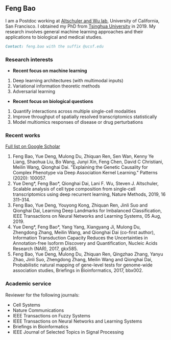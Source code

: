## Feng Bao

I am a Postdoc working at [Altschuler and Wu lab](https://www.altschulerwulab.org/),  University of California, San Francisco. I obtained my PhD from [Tsinghua University](https://www.tsinghua.edu.cn/en/) in 2019. My research involves general machine learning approaches and their applications to biological and medical studies. 

```markdown
Contact: feng.bao with the suffix @ucsf.edu
```

### Research interests

- **Recent focus on machine learning** 
1. Deep learning architectures (with multimodal inputs)
2. Variational information theoretic methods
3. Adversarial learning 

- **Recent focus on biological questions**
1. Quantify interactions across multiple single-cell modalities
2. Improve throughput of spatially resolved transcriptomics statistically
3. Model multiomics responses of disease or drug perturbations

### Recent works 
[Full list on Google Scholar](https://scholar.google.com/citations?user=I0mcA3MAAAAJ&hl=en)

1.  Feng Bao, Yue Deng, Mulong Du, Zhiquan Ren, Sen Wan, Kenny Ye Liang, Shaohua Liu, Bo Wang, Junyi Xin, Feng Chen, David C Christiani, Meilin Wang, Qionghai Dai. "Explaining the Genetic Causality for Complex Phenotype via Deep Association Kernel Learning." Patterns (2020): 100057.
2.  Yue Deng\*, Feng Bao\*, Qionghai Dai, Lani F. Wu, Steven J. Altschuler, Scalable analysis of cell type composition from single-cell transcriptomics using deep recurrent learning, Nature Methods, 2019, 16 311–314.
3.  Feng Bao, Yue Deng, Youyong Kong, Zhiquan Ren, Jinli Suo and Qionghai Dai, Learning Deep Landmarks for Imbalanced Classification, IEEE Transactions on Neural Networks and Learning Systems, 05 Aug, 2019.
4.  Yue Deng\*, Feng Bao\*, Yang Yang, Xiangyang Ji, Mulong Du, Zhengdong Zhang, Meilin Wang, and Qionghai Dai (co-first author), Information Transduction Capacity Reduces the Uncertainties in Annotation-free Isoform Discovery and Quantification, Nucleic Acids Research (NAR), 2017, gkx585. 
5.  Feng Bao, Yue Deng, Mulong Du, Zhiquan Ren, Qingzhao Zhang, Yanyu Zhao, Jinli Suo, Zhengdong Zhang, Meilin Wang and Qionghai Dai,  Probabilistic natural mapping of gene-level tests for genome-wide association studies, Briefings in Bioinformatics, 2017, bbx002. 


### Academic service
Reviewer for the following journals:
- Cell Systems
- Nature Communications
- IEEE Transactions on Fuzzy Systems
- IEEE Transactions on Neural Networks and Learning Systems
- Briefings in Bioinformatics
- IEEE Journal of Selected Topics in Signal Processing

